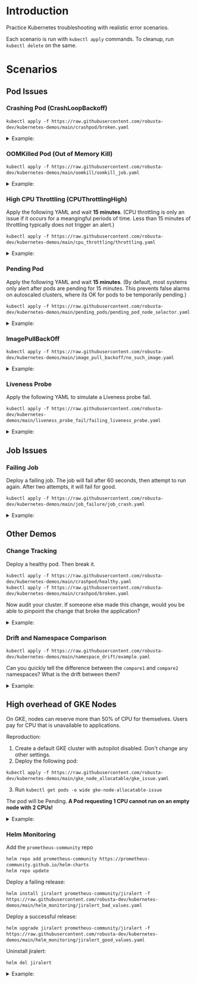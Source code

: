 # Introduction 
Practice Kubernetes troubleshooting with realistic error scenarios.

Each scenario is run with `kubectl apply` commands. To cleanup, run `kubectl delete` on the same.

# Scenarios

## Pod Issues

### Crashing Pod (CrashLoopBackoff)

```
kubectl apply -f https://raw.githubusercontent.com/robusta-dev/kubernetes-demos/main/crashpod/broken.yaml
```
<details>
<summary>Example: </summary>
<img src="./example_images/crashingpod.png">
</details>

### OOMKilled Pod (Out of Memory Kill)

```
kubectl apply -f https://raw.githubusercontent.com/robusta-dev/kubernetes-demos/main/oomkill/oomkill_job.yaml
```
<details>
<summary>Example: </summary>
<img src="./example_images/oomkillpod.png">
</details>

### High CPU Throttling (CPUThrottlingHigh)

Apply the following YAML and wait **15 minutes**. (CPU throttling is only an issue if it occurs for a meangingful periods of time. Less than 15 minutes of throttling typically does not trigger an alert.)

```
kubectl apply -f https://raw.githubusercontent.com/robusta-dev/kubernetes-demos/main/cpu_throttling/throttling.yaml
```
<details>
<summary>Example: </summary>
<img src="./example_images/highcputhrottling.png">
</details>

### Pending Pod

Apply the following YAML and wait **15 minutes**. (By default, most systems only alert after pods are pending for 15 minutes. This prevents false alarms on autoscaled clusters, where its OK for pods to be temporarily pending.)

```
kubectl apply -f https://raw.githubusercontent.com/robusta-dev/kubernetes-demos/main/pending_pods/pending_pod_node_selector.yaml
```
<details>
<summary>Example: </summary>
<img src="./example_images/pendingpod.png">
</details>

### ImagePullBackOff

```
kubectl apply -f https://raw.githubusercontent.com/robusta-dev/kubernetes-demos/main/image_pull_backoff/no_such_image.yaml
```
<details>
<summary>Example: </summary>
<img src="./example_images/imagepullbackoff.png">
</details>

### Liveness Probe
Apply the following YAML to simulate a Liveness probe fail.

```
kubectl apply -f https://raw.githubusercontent.com/robusta-dev/kubernetes-demos/main/liveness_probe_fail/failing_liveness_probe.yaml
```
<details>
<summary>Example: </summary>
<img src="./example_images/failedlivenessprobe.png">
</details>

## Job Issues

### Failing Job

Deploy a failing job. The job will fail after 60 seconds, then attempt to run again. After two attempts, it will fail for good.

```
kubectl apply -f https://raw.githubusercontent.com/robusta-dev/kubernetes-demos/main/job_failure/job_crash.yaml
```
<details>
<summary>Example: </summary>
<img src="./example_images/failingjobs.png">
</details>


## Other Demos

### Change Tracking

Deploy a healthy pod. Then break it.

```
kubectl apply -f https://raw.githubusercontent.com/robusta-dev/kubernetes-demos/main/crashpod/healthy.yaml
kubectl apply -f https://raw.githubusercontent.com/robusta-dev/kubernetes-demos/main/crashpod/broken.yaml
```

Now audit your cluster. If someone else made this change, would you be able to pinpoint the change that broke the application?

<details>
<summary>Example: </summary>
<img src="./example_images/changetracking.png">
</details>

### Drift and Namespace Comparison

```
kubectl apply -f https://raw.githubusercontent.com/robusta-dev/kubernetes-demos/main/namespace_drift/example.yaml
```

Can you quickly tell the difference between the `compare1` and `compare2` namespaces? What is the drift between them?

<details>
<summary>Example: </summary>
<img src="./example_images/driftandnamespace.png">
</details>

## High overhead of GKE Nodes

On GKE, nodes can reserve more than 50% of CPU for themselves. Users pay for CPU that is unavailable to applications.

Reproduction:

1. Create a default GKE cluster with autopilot disabled. Don't change any other settings.
2. Deploy the following pod:

```
kubectl apply -f https://raw.githubusercontent.com/robusta-dev/kubernetes-demos/main/gke_node_allocatable/gke_issue.yaml
```

3. Run `kubectl get pods -o wide gke-node-allocatable-issue`

The pod will be Pending. **A Pod requesting 1 CPU cannot run on an empty node with 2 CPUs!**

<details>
<summary>Example: </summary>
<img src="./example_images/highoverhead.png">
</details>


### Helm Monitoring

Add the `prometheus-community` repo

```shell
helm repo add prometheus-community https://prometheus-community.github.io/helm-charts
helm repo update
```

Deploy a failing release:
```shell
helm install jiralert prometheus-community/jiralert -f https://raw.githubusercontent.com/robusta-dev/kubernetes-demos/main/helm_monitoring/jiralert_bad_values.yaml
```

Deploy a successful release:
```shell
helm upgrade jiralert prometheus-community/jiralert -f https://raw.githubusercontent.com/robusta-dev/kubernetes-demos/main/helm_monitoring/jiralert_good_values.yaml
```

Uninstall jiralert:
```shell
helm del jiralert
```


<details>
<summary>Example: </summary>
<img src="./example_images/helm_monitoring_jiralert.png">
</details>
